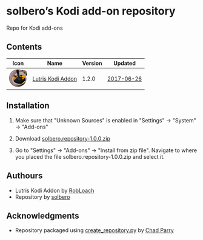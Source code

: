 # solbero’s Kodi add-on repository
Repo for Kodi add-ons

## Contents

|Icon|Name|Version|Updated|
|---|---|---|---|
|<img src="https://raw.githubusercontent.com/solbero/repository.solbero/master/script.lutris/icon.png" width="48">|[Lutris Kodi Addon](https://github.com/RobLoach/lutris-kodi-addon)|1.2.0|[2017-06-26](https://raw.githubusercontent.com/solbero/repository.solbero/master/script.lutris/changelog-1.2.0.txt)

## Installation

1. Make sure that "Unknown Sources" is enabled in "Settings" → "System" → "Add-ons"

2. Download [solbero.repository-1.0.0.zip](https://github.com/solbero/repository.solbero/raw/master/repository.solbero/repository.solbero-1.0.0.zip)

3. Go to "Settings" → "Add-ons" → "Install from zip file". Navigate to where you placed the file solbero.repository-1.0.0.zip and select it.

## Authours
* Lutris Kodi Addon by [RobLoach](https://github.com/RobLoach)
* Repository by [solbero](https://github.com/solbero)

## Acknowledgments
* Repository packaged using [create_repository.py](https://github.com/chadparry/kodi-repository.chad.parry.org/blob/master/tools/create_repository.py) by [Chad Parry](https://github.com/chadparry)
